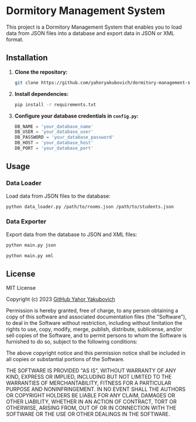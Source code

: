 # Dormitory Management System

This project is a Dormitory Management System that enables you to load data from JSON files into a database and export
data in JSON or XML format.

## Installation

1. **Clone the repository:**

    ```bash
    git clone https://github.com/yahoryakubovich/dormitory-management-system.git
    ```

2. **Install dependencies:**

    ```bash
    pip install -r requirements.txt
    ```

3. **Configure your database credentials in `config.py`:**

   ```python
   DB_NAME = 'your_database_name'
   DB_USER = 'your_database_user'
   DB_PASSWORD = 'your_database_password'
   DB_HOST = 'your_database_host'
   DB_PORT = 'your_database_port'
   ```

## Usage

### Data Loader

Load data from JSON files to the database:

```bash
python data_loader.py /path/to/rooms.json /path/to/students.json
```

### Data Exporter

Export data from the database to JSON and XML files:

```bash
python main.py json
```

```bash
python main.py xml
```

## License

MIT License

Copyright (c) 2023 [GitHub Yahor Yakubovich](https://github.com/yahoryakubovich)

Permission is hereby granted, free of charge, to any person obtaining a copy
of this software and associated documentation files (the "Software"), to deal
in the Software without restriction, including without limitation the rights
to use, copy, modify, merge, publish, distribute, sublicense, and/or sell
copies of the Software, and to permit persons to whom the Software is
furnished to do so, subject to the following conditions:

The above copyright notice and this permission notice shall be included in all
copies or substantial portions of the Software.

THE SOFTWARE IS PROVIDED "AS IS", WITHOUT WARRANTY OF ANY KIND, EXPRESS OR
IMPLIED, INCLUDING BUT NOT LIMITED TO THE WARRANTIES OF MERCHANTABILITY,
FITNESS FOR A PARTICULAR PURPOSE AND NONINFRINGEMENT. IN NO EVENT SHALL THE
AUTHORS OR COPYRIGHT HOLDERS BE LIABLE FOR ANY CLAIM, DAMAGES OR OTHER
LIABILITY, WHETHER IN AN ACTION OF CONTRACT, TORT OR OTHERWISE, ARISING FROM,
OUT OF OR IN CONNECTION WITH THE SOFTWARE OR THE USE OR OTHER DEALINGS IN THE
SOFTWARE.
